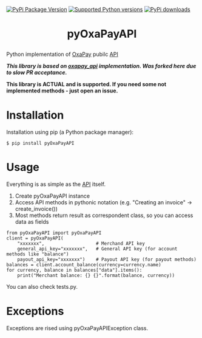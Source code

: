[![PyPi Package Version](https://img.shields.io/pypi/v/pyOxaPayAPI.svg)](https://pypi.python.org/pypi/pyOxaPayAPI)
[![Supported Python versions](https://img.shields.io/pypi/pyversions/pyOxaPayAPI.svg)](https://pypi.python.org/pypi/pyOxaPayAPI)
[![PyPi downloads](https://img.shields.io/pypi/dm/pyOxaPayAPI.svg)](https://pypi.org/project/pyOxaPayAPI/)

# <p align="center">pyOxaPayAPI</p>
Python implementation of [OxaPay](https://oxapay.com) pubilc [API](https://docs.oxapay.com)

_**This library is based on [oxapay_api](https://github.com/Rushifakami/oxapay_api) implementation. Was forked here due to slow PR acceptance.**_

**This library is ACTUAL and is supported. If you need some not implemented methods - just open an issue.**

# Installation
Installation using pip (a Python package manager):
```
$ pip install pyOxaPayAPI
```

# Usage
Everything is as simple as the [API](https://docs.oxapay.com/) itself.
1. Create pyOxaPayAPI instance
2. Access API methods in pythonic notation (e.g. "Creating an invoice" -> create_invoice())
3. Most methods return result as correspondent class, so you can access data as fields 
```
from pyOxaPayAPI import pyOxaPayAPI
client = pyOxaPayAPI(
    "xxxxxxx",                   # Merchand API key
    general_api_key="xxxxxxx",   # General API key (for account methods like "balance")
    payout_api_key="xxxxxxx")    # Payout API key (for payout methods)
balances = client.account_balance(currency=currency.name)
for currency, balance in balances["data"].items():
    print("Merchant balance: {} {}".format(balance, currency))
```
You can also check tests.py.

# Exceptions
Exceptions are rised using pyOxaPayAPIException class.
